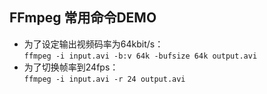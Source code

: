 
## FFmpeg 常用命令DEMO
*  为了设定输出视频码率为64kbit/s：     
    `ffmpeg -i input.avi -b:v 64k -bufsize 64k output.avi`
*  为了切换帧率到24fps：     
    `ffmpeg -i input.avi -r 24 output.avi`
